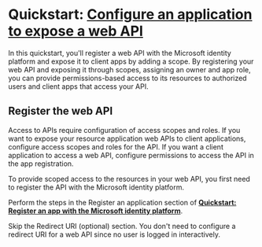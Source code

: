 # Quickstart: **[Configure an application to expose a web API](https://learn.microsoft.com/en-us/entra/identity-platform/quickstart-configure-app-expose-web-apis)**

In this quickstart, you'll register a web API with the Microsoft identity platform and expose it to client apps by adding a scope. By registering your web API and exposing it through scopes, assigning an owner and app role, you can provide permissions-based access to its resources to authorized users and client apps that access your API.

## Register the web API

Access to APIs require configuration of access scopes and roles. If you want to expose your resource application web APIs to client applications, configure access scopes and roles for the API. If you want a client application to access a web API, configure permissions to access the API in the app registration.

To provide scoped access to the resources in your web API, you first need to register the API with the Microsoft identity platform.

Perform the steps in the Register an application section of **[Quickstart: Register an app with the Microsoft identity platform](https://learn.microsoft.com/en-us/entra/identity-platform/quickstart-register-app)**.

Skip the Redirect URI (optional) section. You don't need to configure a redirect URI for a web API since no user is logged in interactively.
